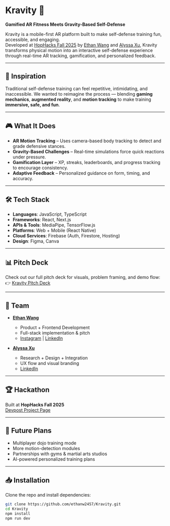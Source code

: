 # Kravity 🌌

**Gamified AR Fitness Meets Gravity-Based Self-Defense**

Kravity is a mobile-first AR platform built to make self-defense training fun, accessible, and engaging.  
Developed at [HopHacks Fall 2025](https://hophacks-fall-2025.devpost.com/) by [Ethan Wang](https://www.linkedin.com/in/ethangwang/) and [Alyssa Xu](https://www.linkedin.com/in/alyssa-xu28/), Kravity transforms physical motion into an interactive self-defense experience through real-time AR tracking, gamification, and personalized feedback.

---

## 🚀 Inspiration
Traditional self-defense training can feel repetitive, intimidating, and inaccessible. We wanted to reimagine the process — blending **gaming mechanics**, **augmented reality**, and **motion tracking** to make training **immersive, safe, and fun**.

---

## 🎮 What It Does
- **AR Motion Tracking** – Uses camera-based body tracking to detect and grade defensive stances.  
- **Gravity-Based Challenges** – Real-time simulations force quick reactions under pressure.  
- **Gamification Layer** – XP, streaks, leaderboards, and progress tracking to encourage consistency.  
- **Adaptive Feedback** – Personalized guidance on form, timing, and accuracy.

---

## 🛠️ Tech Stack
- **Languages**: JavaScript, TypeScript  
- **Frameworks**: React, Next.js  
- **APIs & Tools**: MediaPipe, TensorFlow.js  
- **Platforms**: Web + Mobile (React Native)  
- **Cloud Services**: Firebase (Auth, Firestore, Hosting)  
- **Design**: Figma, Canva

---

## 📊 Pitch Deck
Check out our full pitch deck for visuals, problem framing, and demo flow:  
👉 [Kravity Pitch Deck](https://www.canva.com/design/DAGyiuPwN8M/cdbKQjmNIhas1syzhuLvYA/edit?utm_content=DAGyiuPwN8M&utm_campaign=designshare&utm_medium=link2&utm_source=sharebutton)

---

## 👥 Team
- **[Ethan Wang](https://x.com/ethangwang)**
  - Product + Frontend Development
  - Full-stack implementation & pitch  
  - [Instagram](https://www.instagram.com/ethangwang/) | [LinkedIn](https://www.linkedin.com/in/ethangwang/)

- **[Alyssa Xu](https://www.instagram.com/alyssa.x__/)**  
  - Research + Design + Integration  
  - UX flow and visual branding  
  - [LinkedIn](https://www.linkedin.com/in/alyssa-xu28/)

---

## 🏆 Hackathon
Built at **HopHacks Fall 2025**  
[Devpost Project Page](https://hophacks-fall-2025.devpost.com/)

---

## 🔮 Future Plans
- Multiplayer dojo training mode  
- More motion-detection modules  
- Partnerships with gyms & martial arts studios  
- AI-powered personalized training plans

---

## 📥 Installation
Clone the repo and install dependencies:
```bash
git clone https://github.com/ethanw2457/Kravity.git
cd Kravity
npm install
npm run dev
